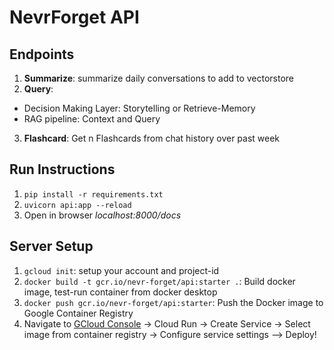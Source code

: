 # NevrForget API

## Endpoints

1. **Summarize**: summarize daily conversations to add to vectorstore
2. **Query**:

- Decision Making Layer: Storytelling or Retrieve-Memory
- RAG pipeline: Context and Query

3. **Flashcard**: Get n Flashcards from chat history over past week

## Run Instructions

1. `pip install -r requirements.txt`
2. `uvicorn api:app --reload`
3. Open in browser _localhost:8000/docs_

## Server Setup
1. `gcloud init`: setup your account and project-id
2. `docker build -t gcr.io/nevr-forget/api:starter .`: Build docker image, test-run container from docker desktop
3. `docker push gcr.io/nevr-forget/api:starter`: Push the Docker image to Google Container Registry
4. Navigate to [GCloud Console](https://console.cloud.google.com/) -> Cloud Run -> Create Service -> Select image from container registry -> Configure service settings --> Deploy!
